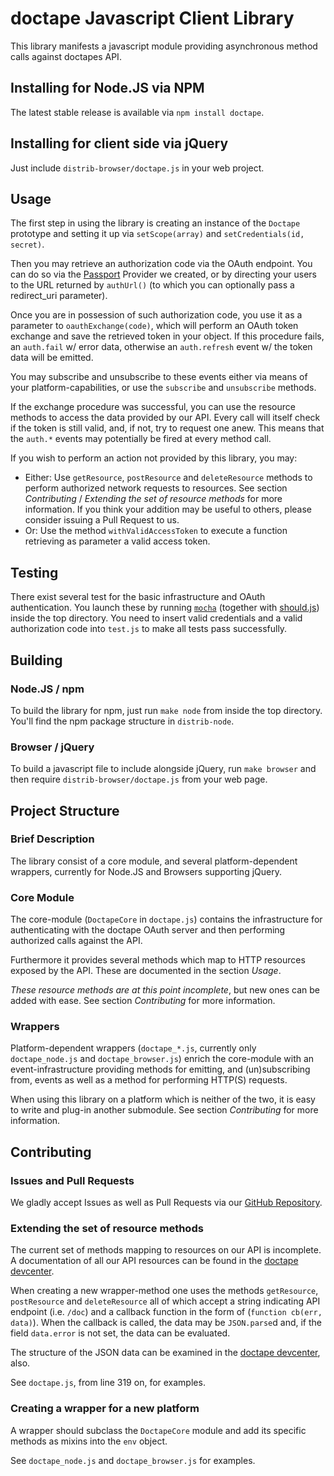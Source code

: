 # doctape Javascript Client Library


This library manifests a javascript module providing asynchronous method calls against doctapes API.


## Installing for Node.JS via NPM

The latest stable release is available via `npm install doctape`.


## Installing for client side via jQuery

Just include `distrib-browser/doctape.js` in your web project.


## Usage

The first step in using the library is creating an instance of the `Doctape` prototype and setting it up via `setScope(array)` and `setCredentials(id, secret)`.

Then you may retrieve an authorization code via the OAuth endpoint. You can do so via the [Passport](http://passportjs.org/guide/) Provider we created, or by directing your users to the URL returned by `authUrl()` (to which you can optionally pass a redirect_uri parameter).

Once you are in possession of such authorization code, you use it as a parameter to `oauthExchange(code)`, which will perform an OAuth token exchange and save the retrieved token in your object. If this procedure fails, an `auth.fail` w/ error data, otherwise an `auth.refresh` event w/ the token data will be emitted.

You may subscribe and unsubscribe to these events either via means of your platform-capabilities, or use the `subscribe` and `unsubscribe` methods.

If the exchange procedure was successful, you can use the resource methods to access the data provided by our API. Every call will itself check if the token is still valid, and, if not, try to request one anew. This means that the `auth.*` events may potentially be fired at every method call.

If you wish to perform an action not provided by this library, you may:

- Either: Use `getResource`, `postResource` and `deleteResource` methods to perform authorized network requests to resources. See section *Contributing* / *Extending the set of resource methods* for more information. If you think your addition may be useful to others, please consider issuing a Pull Request to us.
- Or: Use the method `withValidAccessToken` to execute a function retrieving as parameter a valid access token.


## Testing

There exist several test for the basic infrastructure and OAuth authentication. You launch these by running [`mocha`](http://visionmedia.github.com/mocha/) (together with [should.js](http://github.com/visionmedia/should.js)) inside the top directory. You need to insert valid credentials and a valid authorization code into `test.js` to make all tests pass successfully.


## Building

### Node.JS / npm

To build the library for npm, just run `make node` from inside the top directory. You'll find the npm package structure in `distrib-node`.

### Browser / jQuery

To build a javascript file to include alongside jQuery, run `make browser` and then require `distrib-browser/doctape.js` from your web page.


## Project Structure

### Brief Description

The library consist of a core module, and several platform-dependent wrappers, currently for Node.JS and Browsers supporting jQuery.

### Core Module

The core-module (`DoctapeCore` in `doctape.js`) contains the infrastructure for authenticating with the doctape OAuth server and then performing authorized calls against the API.

Furthermore it provides several methods which map to HTTP resources exposed by the API. These are documented in the section *Usage*.

_These resource methods are at this point incomplete_, but new ones can be added with ease. See section *Contributing* for more information.

### Wrappers

Platform-dependent wrappers (`doctape_*.js`, currently only `doctape_node.js` and `doctape_browser.js`) enrich the core-module with an event-infrastructure providing methods for emitting, and (un)subscribing from, events as well as a method for performing HTTP(S) requests.

When using this library on a platform which is neither of the two, it is easy to write and plug-in another submodule. See section *Contributing* for more information.


## Contributing

### Issues and Pull Requests

We gladly accept Issues as well as Pull Requests via our [GitHub Repository](http://github.com/doctape/doctape-client-js).

### Extending the set of resource methods

The current set of methods mapping to resources on our API is incomplete. A documentation of all our API resources can be found in the [doctape devcenter](https://developer.doctape.com/resources).

When creating a new wrapper-method one uses the methods `getResource`, `postResource` and `deleteResource` all of which accept a string indicating API endpoint (i.e. `/doc`) and a callback function in the form of (`function cb(err, data)`). When the callback is called, the data may be `JSON.parse`d and, if the field `data.error` is not set, the data can be evaluated.

The structure of the JSON data can be examined in the [doctape devcenter](https://developer.doctape.com/resources), also.

See `doctape.js`, from line 319 on, for examples.

### Creating a wrapper for a new platform

A wrapper should subclass the `DoctapeCore` module and add its specific methods as mixins into the `env` object.

See `doctape_node.js` and `doctape_browser.js` for examples.
